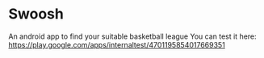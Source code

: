 # Swoosh
An android app to find your suitable basketball league
You can test it here:
https://play.google.com/apps/internaltest/4701195854017669351
